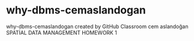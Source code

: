 # why-dbms-cemaslandogan
why-dbms-cemaslandogan created by GitHub Classroom
cem aslandoğan 
SPATİAL DATA MANAGEMENT HOMEWORK 1
